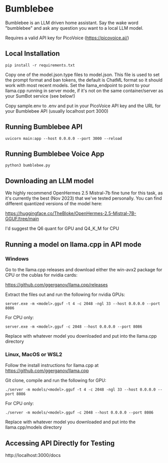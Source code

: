 # Bumblebee

Bumblebee is an LLM driven home assistant.  Say the wake word "bumblebee" and ask any question you want to a local LLM model.  

Requires a valid API key for PicoVoice (https://picovoice.ai/)

## Local Installation

```
pip install -r requirements.txt
```

Copy one of the model.json.type files to model.json.  This file is used to set the prompt format and ban tokens, the default
is ChatML format so it should work with most recent models.  Set the llama_endpoint to point to your llama.cpp running
in server mode, if it's not on the same container/server as your SumBot service (see below!)

Copy sample.env to .env and put in your PicoVoice API key and the URL for your Bumblebee API (usually localhost port 3000)

## Running Bumblebee API

```
uvicorn main:app --host 0.0.0.0 --port 3000 --reload
```

## Running Bumblebee Voice App

```
python3 bumblebee.py
```

## Downloading an LLM model

We highly recommend OpenHermes 2.5 Mistral-7b fine tune for this task, as it's currently the best (Nov 2023) that
we've tested personally.  You can find different quantized versions of the model here:

https://huggingface.co/TheBloke/OpenHermes-2.5-Mistral-7B-GGUF/tree/main

I'd suggest the Q6 quant for GPU and Q4_K_M for CPU

## Running a model on llama.cpp in API mode

### Windows

Go to the llama.cpp releases and download either the win-avx2 package for CPU or the cublas for nvidia cards:

https://github.com/ggerganov/llama.cpp/releases

Extract the files out and run the following for nvidia GPUs:
```
server.exe -m <model>.gguf -t 4 -c 2048 -ngl 33 --host 0.0.0.0 --port 8086
```

For CPU only:
```
server.exe -m <model>.gguf -c 2048 --host 0.0.0.0 --port 8086
```

Replace <model> with whatever model you downloaded and put into the llama.cpp directory

### Linux, MacOS or WSL2
 
Follow the install instructions for llama.cpp at https://github.com/ggerganov/llama.cpp

Git clone, compile and run the following for GPU:
```
./server -m models/<model>.gguf -t 4 -c 2048 -ngl 33 --host 0.0.0.0 --port 8086
```

For CPU only:
```
./server -m models/<model>.gguf -c 2048 --host 0.0.0.0 --port 8086
```

Replace <model> with whatever model you downloaded and put into the llama.cpp/models directory

## Accessing API Directly for Testing

http://localhost:3000/docs
